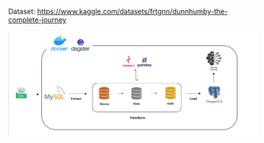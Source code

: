 Dataset: https://www.kaggle.com/datasets/frtgnn/dunnhumby-the-complete-journey

![alt text](https://github.com/huynhdoanho/dagster_etl_dunnhumby/blob/0050634e632f2bdab49af08742002942e7000dc2/img/overview.png)
